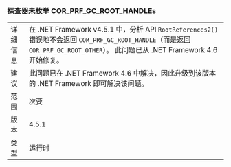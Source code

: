 ### <a name="corprfgcroothandles-are-not-being-enumerated-by-profilers"></a>探查器未枚举 COR_PRF_GC_ROOT_HANDLEs

|   |   |
|---|---|
|详细信息|在 .NET Framework v4.5.1 中，分析 API <code>RootReferences2()</code> 错误地不会返回 <code>COR_PRF_GC_ROOT_HANDLE</code>（而是返回 <code>COR_PRF_GC_ROOT_OTHER</code>）。 此问题已从 .NET Framework 4.6 开始修复。|
|建议|此问题已在 .NET Framework 4.6 中解决，因此升级到该版本的 .NET Framework 即可解决该问题。|
|范围|次要|
|版本|4.5.1|
|类型|运行时|

